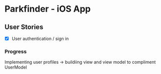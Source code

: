 # Parkfinder - iOS App


## User Stories

- [x] User authentication / sign in

### Progress
Implementing user profiles -> buildiing view and view model to compliment UserModel

